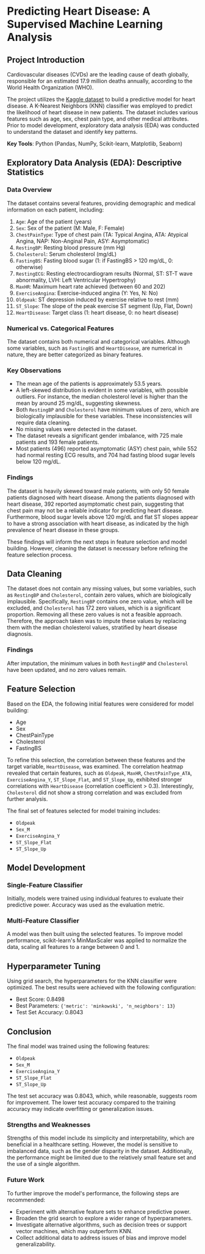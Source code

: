 # Predicting Heart Disease: A Supervised Machine Learning Analysis
## Project Introduction
Cardiovascular diseases (CVDs) are the leading cause of death globally, responsible for an estimated 17.9 million deaths annually, according to the World Health Organization (WHO).

The project utilizes the [Kaggle dataset](https://www.kaggle.com/datasets/fedesoriano/heart-failure-prediction) to build a predictive model for heart disease. A K-Nearest Neighbors (KNN) classifier was employed to predict the likelihood of heart disease in new patients. The dataset includes various features such as age, sex, chest pain type, and other medical attributes. Prior to model development, exploratory data analysis (EDA) was conducted to understand the dataset and identify key patterns.

**Key Tools**: Python (Pandas, NumPy, Scikit-learn, Matplotlib, Seaborn)

## Exploratory Data Analysis (EDA): Descriptive Statistics
### Data Overview

The dataset contains several features, providing demographic and medical information on each patient, including:

1. `Age`: Age of the patient (years)
2. `Sex`: Sex of the patient (M: Male, F: Female)
3. `ChestPainType`: Type of chest pain (TA: Typical Angina, ATA: Atypical Angina, NAP: Non-Anginal Pain, ASY: Asymptomatic)
4. `RestingBP`: Resting blood pressure (mm Hg)
5. `Cholesterol`: Serum cholesterol (mg/dL)
6. `FastingBS`: Fasting blood sugar (1: if FastingBS > 120 mg/dL, 0: otherwise)
7. `RestingECG`: Resting electrocardiogram results (Normal, ST: ST-T wave abnormality, LVH: Left Ventricular Hypertrophy)
8. `MaxHR`: Maximum heart rate achieved (between 60 and 202)
9. `ExerciseAngina`: Exercise-induced angina (Y: Yes, N: No)
10. `Oldpeak`: ST depression induced by exercise relative to rest (mm)
11. `ST_Slope`: The slope of the peak exercise ST segment (Up, Flat, Down)
12. `HeartDisease`: Target class (1: heart disease, 0: no heart disease)

### Numerical vs. Categorical Features

The dataset contains both numerical and categorical variables. Although some variables, such as `FastingBS` and `HeartDisease`, are numerical in nature, they are better categorized as binary features.

### Key Observations

- The mean age of the patients is approximately 53.5 years.
- A left-skewed distribution is evident in some variables, with possible outliers. For instance, the median cholesterol level is higher than the mean by around 25 mg/dL, suggesting skewness.
- Both `RestingBP` and `Cholesterol` have minimum values of zero, which are biologically implausible for these variables. These inconsistencies will require data cleaning.
- No missing values were detected in the dataset.
- The dataset reveals a significant gender imbalance, with 725 male patients and 193 female patients.
- Most patients (496) reported asymptomatic (ASY) chest pain, while 552 had normal resting ECG results, and 704 had fasting blood sugar levels below 120 mg/dL.

### Findings

The dataset is heavily skewed toward male patients, with only 50 female patients diagnosed with heart disease. Among the patients diagnosed with heart disease, 392 reported asymptomatic chest pain, suggesting that chest pain may not be a reliable indicator for predicting heart disease. Furthermore, blood sugar levels above 120 mg/dL and flat ST slopes appear to have a strong association with heart disease, as indicated by the high prevalence of heart disease in these groups.

These findings will inform the next steps in feature selection and model building. However, cleaning the dataset is necessary before refining the feature selection process.

## Data Cleaning

The dataset does not contain any missing values, but some variables, such as `RestingBP` and `Cholesterol`, contain zero values, which are biologically implausible. Specifically, `RestingBP` contains one zero value, which will be excluded, and `Cholesterol` has 172 zero values, which is a significant proportion. Removing all these zero values is not a feasible approach. Therefore, the approach taken was to impute these values by replacing them with the median cholesterol values, stratified by heart disease diagnosis.

### Findings

After imputation, the minimum values in both `RestingBP` and `Cholesterol` have been updated, and no zero values remain.

## Feature Selection

Based on the EDA, the following initial features were considered for model building:

- Age
- Sex
- ChestPainType
- Cholesterol
- FastingBS

To refine this selection, the correlation between these features and the target variable, `HeartDisease`, was examined. The correlation heatmap revealed that certain features, such as `Oldpeak`, `MaxHR`, `ChestPainType_ATA`, `ExerciseAngina_Y`, `ST_Slope_Flat`, and `ST_Slope_Up`, exhibited stronger correlations with `HeartDisease` (correlation coefficient > 0.3). Interestingly, `Cholesterol` did not show a strong correlation and was excluded from further analysis.

The final set of features selected for model training includes:

- `Oldpeak`
- `Sex_M`
- `ExerciseAngina_Y`
- `ST_Slope_Flat`
- `ST_Slope_Up`

## Model Development

### Single-Feature Classifier

Initially, models were trained using individual features to evaluate their predictive power. Accuracy was used as the evaluation metric.

### Multi-Feature Classifier

A model was then built using the selected features. To improve model performance, scikit-learn's MinMaxScaler was applied to normalize the data, scaling all features to a range between 0 and 1.

## Hyperparameter Tuning

Using grid search, the hyperparameters for the KNN classifier were optimized. The best results were achieved with the following configuration:

- Best Score: 0.8498
- Best Parameters: `{'metric': 'minkowski', 'n_neighbors': 13}`
- Test Set Accuracy: 0.8043

## Conclusion

The final model was trained using the following features:

- `Oldpeak`
- `Sex_M`
- `ExerciseAngina_Y`
- `ST_Slope_Flat`
- `ST_Slope_Up`

The test set accuracy was 0.8043, which, while reasonable, suggests room for improvement. The lower test accuracy compared to the training accuracy may indicate overfitting or generalization issues.

### Strengths and Weaknesses

Strengths of this model include its simplicity and interpretability, which are beneficial in a healthcare setting. However, the model is sensitive to imbalanced data, such as the gender disparity in the dataset. Additionally, the performance might be limited due to the relatively small feature set and the use of a single algorithm.

### Future Work

To further improve the model's performance, the following steps are recommended:

- Experiment with alternative feature sets to enhance predictive power.
- Broaden the grid search to explore a wider range of hyperparameters.
- Investigate alternative algorithms, such as decision trees or support vector machines, which may outperform KNN.
- Collect additional data to address issues of bias and improve model generalizability.
